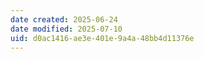 ```yaml
---
date created: 2025-06-24
date modified: 2025-07-10
uid: d0ac1416-ae3e-401e-9a4a-48bb4d11376e
---
```

